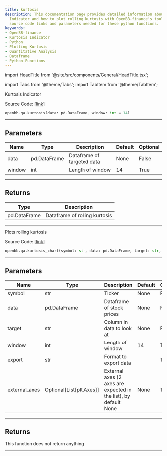 ```yaml
---
title: kurtosis
description: This documentation page provides detailed information about Kurtosis
  Indicator and how to plot rolling kurtosis with OpenBB-finance's tool. It includes
  source code links and parameters needed for these python functions.
keywords:
- OpenBB-finance
- Kurtosis Indicator
- Python
- Plotting Kurtosis
- Quantitative Analysis
- Dataframe
- Python Functions
---
```


import HeadTitle from '@site/src/components/General/HeadTitle.tsx';

<HeadTitle title="qa.kurtosis - Reference | OpenBB SDK Docs" />

import Tabs from '@theme/Tabs';
import TabItem from '@theme/TabItem';

<Tabs>
<TabItem value="model" label="Model" default>

Kurtosis Indicator

Source Code: [[link](https://github.com/OpenBB-finance/OpenBBTerminal/tree/main/openbb_terminal/common/quantitative_analysis/rolling_model.py#L123)]

```python
openbb.qa.kurtosis(data: pd.DataFrame, window: int = 14)
```

---

## Parameters

| Name | Type | Description | Default | Optional |
| ---- | ---- | ----------- | ------- | -------- |
| data | pd.DataFrame | Dataframe of targeted data | None | False |
| window | int | Length of window | 14 | True |


---

## Returns

| Type | Description |
| ---- | ----------- |
| pd.DataFrame | Dataframe of rolling kurtosis |
---

</TabItem>
<TabItem value="view" label="Chart">

Plots rolling kurtosis

Source Code: [[link](https://github.com/OpenBB-finance/OpenBBTerminal/tree/main/openbb_terminal/common/quantitative_analysis/rolling_view.py#L424)]

```python
openbb.qa.kurtosis_chart(symbol: str, data: pd.DataFrame, target: str, window: int = 14, export: str = "", external_axes: Optional[List[matplotlib.axes._axes.Axes]] = None)
```

---

## Parameters

| Name | Type | Description | Default | Optional |
| ---- | ---- | ----------- | ------- | -------- |
| symbol | str | Ticker | None | False |
| data | pd.DataFrame | Dataframe of stock prices | None | False |
| target | str | Column in data to look at | None | False |
| window | int | Length of window | 14 | True |
| export | str | Format to export data |  | True |
| external_axes | Optional[List[plt.Axes]] | External axes (2 axes are expected in the list), by default None | None | True |


---

## Returns

This function does not return anything

---

</TabItem>
</Tabs>
